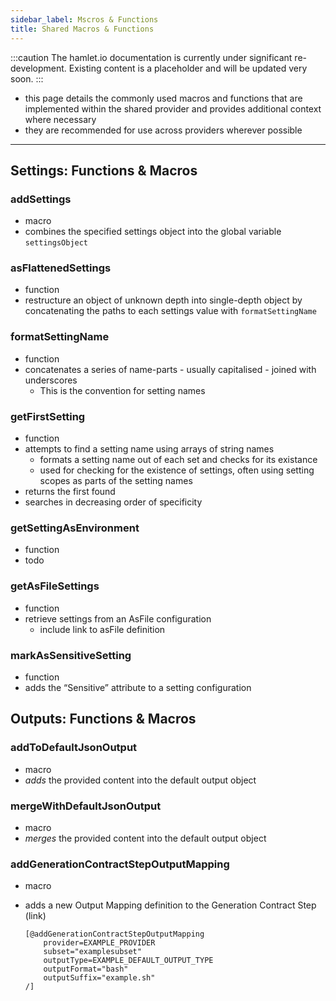 ```yaml
---
sidebar_label: Mscros & Functions
title: Shared Macros & Functions
---
```


:::caution
The hamlet.io documentation is currently under significant re-development. Existing content is a placeholder and will be updated very soon.
:::

* this page details the commonly used macros and functions that are implemented within the shared provider and provides additional context where necessary
* they are recommended for use across providers wherever possible

---

## Settings: Functions & Macros

### addSettings

* macro
* combines the specified settings object into the global variable  `settingsObject`

### asFlattenedSettings

* function
* restructure an object of unknown depth into single-depth object by concatenating the paths to each settings value with `formatSettingName`

### formatSettingName

* function
* concatenates a series of name-parts - usually capitalised - joined with underscores
  * This is the convention for setting names

### getFirstSetting

* function
* attempts to find a setting name using arrays of string names
  * formats a setting name out of each set and checks for its existance
  * used for checking for the existence of settings, often using setting scopes as parts of the setting names
* returns the first found
* searches in decreasing order of specificity

### getSettingAsEnvironment

* function
* todo

### getAsFileSettings

* function
* retrieve settings from an AsFile configuration
  * include link to asFile definition

### markAsSensitiveSetting

* function
* adds the “Sensitive” attribute to a setting configuration

## Outputs: Functions & Macros

### addToDefaultJsonOutput

* macro
* *adds* the provided content into the default output object

### mergeWithDefaultJsonOutput

* macro
* *merges* the provided content into the default output object

### addGenerationContractStepOutputMapping

* macro
* adds a new Output  Mapping definition to the Generation Contract Step (link)

    ```freemarker
    [@addGenerationContractStepOutputMapping
        provider=EXAMPLE_PROVIDER
        subset="examplesubset"
        outputType=EXAMPLE_DEFAULT_OUTPUT_TYPE
        outputFormat="bash"
        outputSuffix="example.sh"
    /]
    ```
